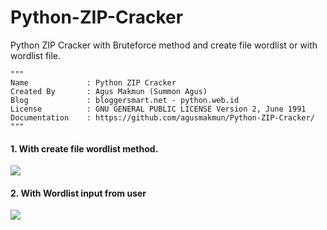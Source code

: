 # Python-ZIP-Cracker

Python ZIP Cracker with Bruteforce method and create file wordlist or with wordlist file.

```
"""
Name             : Python ZIP Cracker
Created By       : Agus Makmun (Summon Agus)
Blog             : bloggersmart.net - python.web.id
License          : GNU GENERAL PUBLIC LICENSE Version 2, June 1991
Documentation    : https://github.com/agusmakmun/Python-ZIP-Cracker/
"""
```
<h4>1. With create file wordlist method.</h4>
<img src="http://bloggersmart.net/wp-content/uploads/2015/06/success1.png"/>

<h4>2. With Wordlist input from user</h4>
<img src="http://bloggersmart.net/wp-content/uploads/2015/06/success2.png"/>
